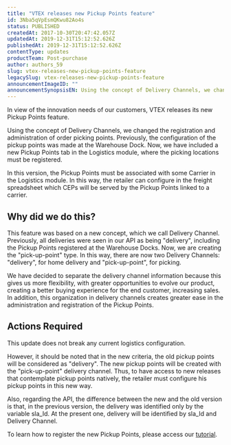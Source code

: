 ```yaml
---
title: "VTEX releases new Pickup Points feature"
id: 3Nba5qVpEsmQKwu82Ao4s
status: PUBLISHED
createdAt: 2017-10-30T20:47:42.057Z
updatedAt: 2019-12-31T15:12:52.626Z
publishedAt: 2019-12-31T15:12:52.626Z
contentType: updates
productTeam: Post-purchase
author: authors_59
slug: vtex-releases-new-pickup-points-feature
legacySlug: vtex-releases-new-pickup-points-feature
announcementImageID: ""
announcementSynopsisEN: Using the concept of Delivery Channels, we changed the registration and administration of order picking points.
---
```


In view of the innovation needs of our customers, VTEX releases its new Pickup Points feature.

Using the concept of Delivery Channels, we changed the registration and administration of order picking points. Previously, the configuration of the pickup points was made at the Warehouse Dock. Now, we have included a new Pickup Points tab in the Logistics module, where the picking locations must be registered.

In this version, the Pickup Points must be associated with some Carrier in the Logistics module. In this way, the retailer can configure in the freight spreadsheet which CEPs will be served by the Pickup Points linked to a carrier.

## Why did we do this?

This feature was based on a new concept, which we call Delivery Channel. Previously, all deliveries were seen in our API as being "delivery", including the Pickup Points registered at the Warehouse Docks. Now, we are creating the "pick-up-point" type. In this way, there are now two Delivery Channels: "delivery", for home delivery and "pick-up-point", for picking.

We have decided to separate the delivery channel information because this gives us more flexibility, with greater opportunities to evolve our product, creating a better buying experience for the end customer, increasing sales. In addition, this organization in delivery channels creates greater ease in the administration and registration of the Pickup Points.

## Actions Required

This update does not break any current logistics configuration.

However, it should be noted that in the new criteria, the old pickup points will be considered as "delivery". The new pickup points will be created with the "pick-up-point" delivery channel. Thus, to have access to new releases that contemplate pickup points natively, the retailer must configure his pickup points in this new way.

Also, regarding the API, the difference between the new and the old version is that, in the previous version, the delivery was identified only by the variable sla\_Id. At the present one, delivery will be identified by sla\_Id and Delivery Channel.

To learn how to register the new Pickup Points, please access our [tutorial](/en/tutorial/registering-pickup-points).
